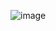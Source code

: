 ![image](https://github.com/tms-dos17-onl/Alex-Krylov/assets/139115675/eea5003b-4c51-48ca-a979-e0f936de33ae)

